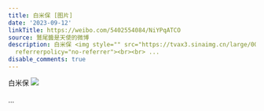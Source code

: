 ```yaml
---
title: 白米保 [图片]
date: '2023-09-12'
linkTitle: https://weibo.com/5402554084/NiYPqATCO
source: 鷲尾醬是天使的微博
description: 白米保 <img style="" src="https://tvax3.sinaimg.cn/large/005TCz76gy1hhu1pzz57bj30u00y4q5f.jpg"
  referrerpolicy="no-referrer"><br><br> ...
disable_comments: true
---
```

白米保 <img style="" src="https://tvax3.sinaimg.cn/large/005TCz76gy1hhu1pzz57bj30u00y4q5f.jpg" referrerpolicy="no-referrer"><br><br> ...